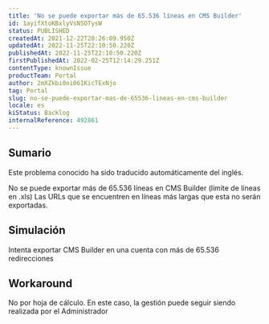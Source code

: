```yaml
---
title: 'No se puede exportar más de 65.536 líneas en CMS Builder'
id: 1ayifXtoKBxlyVsN5OTysW
status: PUBLISHED
createdAt: 2021-12-22T20:26:09.950Z
updatedAt: 2022-11-25T22:10:50.220Z
publishedAt: 2022-11-25T22:10:50.220Z
firstPublishedAt: 2022-02-25T12:14:29.251Z
contentType: knownIssue
productTeam: Portal
author: 2mXZkbi0oi061KicTExNjo
tag: Portal
slug: no-se-puede-exportar-mas-de-65536-lineas-en-cms-builder
locale: es
kiStatus: Backlog
internalReference: 492861
---
```


## Sumario

<div class="alert alert-info">
  <p>Este problema conocido ha sido traducido automáticamente del inglés.</p>
</div>


No se puede exportar más de 65.536 líneas en CMS Builder (límite de líneas en .xls)
Las URLs que se encuentren en líneas más largas que esta no serán exportadas.



## Simulación


Intenta exportar CMS Builder en una cuenta con más de 65.536 redirecciones



## Workaround


No por hoja de cálculo. En este caso, la gestión puede seguir siendo realizada por el Administrador


